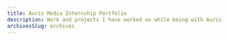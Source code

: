 ```yaml
---
title: Auris Media Internship Portfolio
description: Work and projects I have worked on while being with Auris Media.
archivesSlug: archives
---
```

